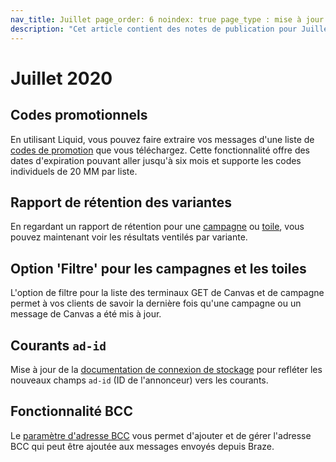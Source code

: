 ```yaml
---
nav_title: Juillet page_order: 6 noindex: true page_type : mise à jour
description: "Cet article contient des notes de publication pour Juillet 2020."
---
```

# Juillet 2020

## Codes promotionnels

En utilisant Liquid, vous pouvez faire extraire vos messages d'une liste de [codes de promotion][1] que vous téléchargez. Cette fonctionnalité offre des dates d'expiration pouvant aller jusqu'à six mois et supporte les codes individuels de 20 MM par liste.

## Rapport de rétention des variantes

En regardant un rapport de rétention pour une [campagne][2] ou [toile][3], vous pouvez maintenant voir les résultats ventilés par variante.

## Option 'Filtre' pour les campagnes et les toiles

L'option de filtre pour la liste des terminaux GET de Canvas et de campagne permet à vos clients de savoir la dernière fois qu'une campagne ou un message de Canvas a été mis à jour.

## Courants `ad-id`

Mise à jour de la [documentation de connexion de stockage][4] pour refléter les nouveaux champs `ad-id` (ID de l'annonceur) vers les courants.

## Fonctionnalité BCC

Le [paramètre d'adresse BCC][5] vous permet d'ajouter et de gérer l'adresse BCC qui peut être ajoutée aux messages envoyés depuis Braze.

[1]: {{site.baseurl}}/user_guide/personalization_and_dynamic_content/promotion_codes/#promotion-codes
[2]: {{site.baseurl}}/user_guide/engagement_tools/campaigns/testing_and_more/retention_reports/
[3]: {{site.baseurl}}/user_guide/engagement_tools/canvas/retention_reports/
[4]: {{site.baseurl}}/user_guide/data_and_analytics/braze_currents/event_glossary/message_engagement_events/#content-card-click-events
[5]: {{site.baseurl}}/user_guide/administrative/app_settings/manage_app_group/email_settings/